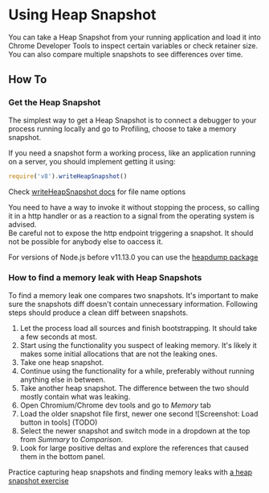 # Using Heap Snapshot

You can take a Heap Snapshot from your running application and load it into
Chrome Developer Tools to inspect certain variables or check retainer size. You
can also compare multiple snapshots to see differences over time.

## How To

### Get the Heap Snapshot

The simplest way to get a Heap Snapshot is to connect a debugger to your process running locally and go to Profiling, choose to take a memory snapshot.

If you need a snapshot form a working process, like an application running on a server, you should implement getting it using:

```js
require('v8').writeHeapSnapshot()
```

Check [writeHeapSnapshot docs](https://nodejs.org/dist/latest-v12.x/docs/api/v8.html#v8_v8_writeheapsnapshot_filename) for file name options

You need to have a way to invoke it without stopping the process, so calling it in a http handler or as a reaction to a signal from the operating system is advised.  
Be careful not to expose the http endpoint triggering a snapshot. It should not be possible for anybody else to oaccess it.

For versions of Node.js before v11.13.0 you can use the  [heapdump package](https://www.npmjs.com/package/heapdump)

### How to find a memory leak with Heap Snapshots

To find a memory leak one compares two snapshots. It's important to make sure the snapshots diff doesn't contain unnecessary information. Following steps should produce a clean diff between snapshots.

1. Let the process load all sources and finish bootstrapping. It should take a few seconds at most. 
1. Start using the functionality you suspect of leaking memory. It's likely it makes some initial allocations that are not the leaking ones.
1. Take one heap snapshot.
1. Continue using the functionality for a while, preferably without running anything else in between.
1. Take another heap snapshot. The difference between the two should mostly contain what was leaking.
1. Open Chromium/Chrome dev tools and go to *Memory* tab
1. Load the older snapshot file first, newer one second ![Screenshot: Load button in tools]
(TODO) 
1. Select the newer snapshot and switch mode in a dropdown at the top from *Summary* to *Comparison*.
1. Look for large positive deltas and explore the references that caused them in the bottom panel.


Practice capturing heap snapshots and finding memory leaks with [a heap snapshot exercise](https://github.com/naugtur/node-example-heapdump)
